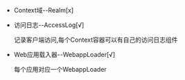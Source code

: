 
- Context域--Realm[x]

- 访问日志--AccessLog[√]
       
    记录客户端访问,每个Context容器可以有自己的访问日志组件

- Web应用载入器--WebappLoader[√]

    每个应用对应一个WebappLoader
    
    
    



